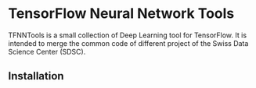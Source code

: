 TensorFlow Neural Network Tools
===============================

TFNNTools is a small collection of Deep Learning tool for TensorFlow. It is intended to merge the common code of different project of the Swiss Data Science Center (SDSC).

Installation
------------



